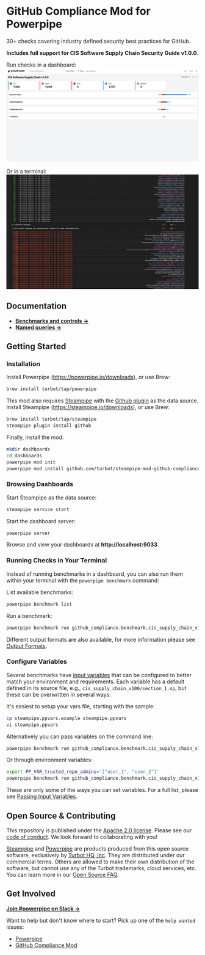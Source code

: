 # GitHub Compliance Mod for Powerpipe

30+ checks covering industry defined security best practices for GitHub.

**Includes full support for CIS Software Supply Chain Security Guide v1.0.0**.

Run checks in a dashboard:
![image](https://raw.githubusercontent.com/turbot/steampipe-mod-github-compliance/main/docs/images/github_compliance_dashboard_cis.png)

Or in a terminal:
![image](https://raw.githubusercontent.com/turbot/steampipe-mod-github-compliance/main/docs/images/github_compliance_console.png)

## Documentation

- **[Benchmarks and controls →](https://hub.powerpipe.io/mods/turbot/github_compliance/controls)**
- **[Named queries →](https://hub.powerpipe.io/mods/turbot/github_compliance/queries)**

## Getting Started

### Installation

Install Powerpipe (https://powerpipe.io/downloads), or use Brew:

```sh
brew install turbot/tap/powerpipe
```

This mod also requires [Steampipe](https://steampipe.io) with the [Github plugin](https://hub.steampipe.io/plugins/turbot/github) as the data source. Install Steampipe (https://steampipe.io/downloads), or use Brew:

```sh
brew install turbot/tap/steampipe
steampipe plugin install github
```

Finally, install the mod:

```sh
mkdir dashboards
cd dashboards
powerpipe mod init
powerpipe mod install github.com/turbot/steampipe-mod-github-compliance
```

### Browsing Dashboards

Start Steampipe as the data source:

```sh
steampipe service start
```

Start the dashboard server:

```sh
powerpipe server
```

Browse and view your dashboards at **http://localhost:9033**.

### Running Checks in Your Terminal

Instead of running benchmarks in a dashboard, you can also run them within your
terminal with the `powerpipe benchmark` command:

List available benchmarks:

```sh
powerpipe benchmark list
```

Run a benchmark:

```sh
powerpipe benchmark run github_compliance.benchmark.cis_supply_chain_v100
```

Different output formats are also available, for more information please see
[Output Formats](https://powerpipe.io/docs/reference/cli/benchmark#output-formats).

### Configure Variables

Several benchmarks have [input variables](https://powerpipe.io/docs/build/mod-variables#input-variables) that can be configured to better match your environment and requirements. Each variable has a default defined in its source file, e.g., `cis_supply_chain_v100/section_1.sp`, but these can be overwritten in several ways:

It's easiest to setup your vars file, starting with the sample:

```sh
cp steampipe.ppvars.example steampipe.ppvars
vi steampipe.ppvars
```

Alternatively you can pass variables on the command line:

```sh
powerpipe benchmark run github_compliance.benchmark.cis_supply_chain_v100 --var 'trusted_repo_admins=["user_1", "user_2"]'
```

Or through environment variables:

```sh
export PP_VAR_trusted_repo_admins='["user_1", "user_2"]'
powerpipe benchmark run github_compliance.benchmark.cis_supply_chain_v100
```

These are only some of the ways you can set variables. For a full list, please see [Passing Input Variables](https://powerpipe.io/docs/build/mod-variables#passing-input-variables).

## Open Source & Contributing

This repository is published under the [Apache 2.0 license](https://www.apache.org/licenses/LICENSE-2.0). Please see our [code of conduct](https://github.com/turbot/.github/blob/main/CODE_OF_CONDUCT.md). We look forward to collaborating with you!

[Steampipe](https://steampipe.io) and [Powerpipe](https://powerpipe.io) are products produced from this open source software, exclusively by [Turbot HQ, Inc](https://turbot.com). They are distributed under our commercial terms. Others are allowed to make their own distribution of the software, but cannot use any of the Turbot trademarks, cloud services, etc. You can learn more in our [Open Source FAQ](https://turbot.com/open-source).

## Get Involved

**[Join #powerpipe on Slack →](https://turbot.com/community/join)**

Want to help but don't know where to start? Pick up one of the `help wanted` issues:

- [Powerpipe](https://github.com/turbot/powerpipe/labels/help%20wanted)
- [GitHub Compliance Mod](https://github.com/turbot/steampipe-mod-github-compliance/labels/help%20wanted)
